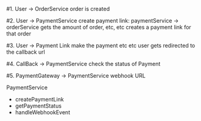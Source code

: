 #1. User -> OrderService
order is created

#2. User -> PaymentService
create payment link:
paymentService -> orderService
gets the amount of order, etc, etc
creates a payment link for that order

#3. User -> Payment Link
make the payment etc etc
user gets redirected to the callback url

#4. CallBack -> PaymentService
check the status of Payment

#5. PaymentGateway -> PaymentService
webhook URL


PaymentService
- createPaymentLink
- getPaymentStatus
- handleWebhookEvent
